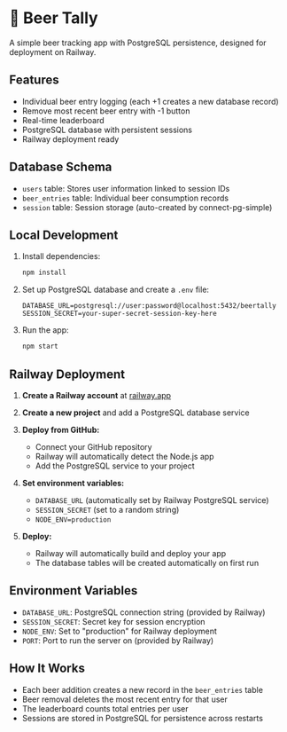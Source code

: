 # 🍺 Beer Tally

A simple beer tracking app with PostgreSQL persistence, designed for deployment on Railway.

## Features

- Individual beer entry logging (each +1 creates a new database record)
- Remove most recent beer entry with -1 button
- Real-time leaderboard
- PostgreSQL database with persistent sessions
- Railway deployment ready

## Database Schema

- `users` table: Stores user information linked to session IDs
- `beer_entries` table: Individual beer consumption records
- `session` table: Session storage (auto-created by connect-pg-simple)

## Local Development

1. Install dependencies:
   ```bash
   npm install
   ```

2. Set up PostgreSQL database and create a `.env` file:
   ```
   DATABASE_URL=postgresql://user:password@localhost:5432/beertally
   SESSION_SECRET=your-super-secret-session-key-here
   ```

3. Run the app:
   ```bash
   npm start
   ```

## Railway Deployment

1. **Create a Railway account** at [railway.app](https://railway.app)

2. **Create a new project** and add a PostgreSQL database service

3. **Deploy from GitHub:**
   - Connect your GitHub repository
   - Railway will automatically detect the Node.js app
   - Add the PostgreSQL service to your project

4. **Set environment variables:**
   - `DATABASE_URL` (automatically set by Railway PostgreSQL service)
   - `SESSION_SECRET` (set to a random string)
   - `NODE_ENV=production`

5. **Deploy:**
   - Railway will automatically build and deploy your app
   - The database tables will be created automatically on first run

## Environment Variables

- `DATABASE_URL`: PostgreSQL connection string (provided by Railway)
- `SESSION_SECRET`: Secret key for session encryption
- `NODE_ENV`: Set to "production" for Railway deployment
- `PORT`: Port to run the server on (provided by Railway)

## How It Works

- Each beer addition creates a new record in the `beer_entries` table
- Beer removal deletes the most recent entry for that user
- The leaderboard counts total entries per user
- Sessions are stored in PostgreSQL for persistence across restarts 